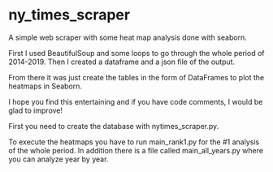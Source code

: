 # ny_times_scraper
A simple web scraper with some heat map analysis done with seaborn.

First I used BeautifulSoup and some loops to go through the whole period of 2014-2019. 
Then I created a dataframe and a json file of the output.

From there it was just create the tables in the form of DataFrames to plot the heatmaps in Seaborn.

I hope you find this entertaining and if you have code comments, I would be glad to improve!

First you need to create the database with nytimes_scraper.py.

To execute the heatmaps you have to run main_rank1.py for the #1 analysis of the whole period.
In addition there is a file called main_all_years.py where you can analyze year by year.
